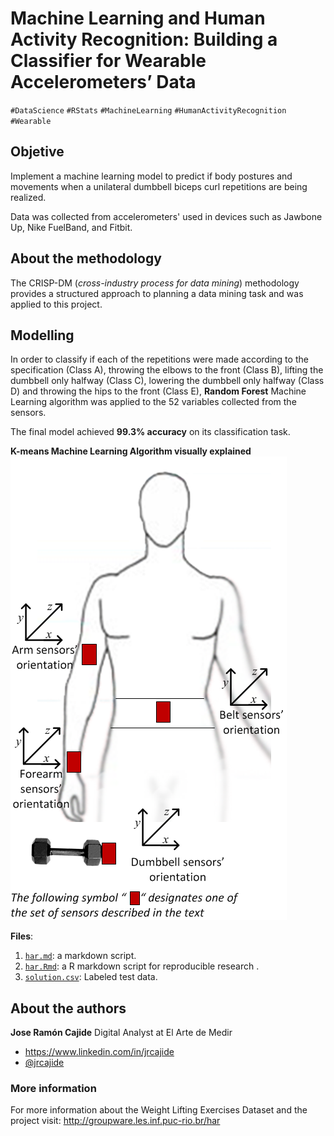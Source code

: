 
Machine Learning and Human Activity Recognition: Building a Classifier for Wearable Accelerometers’ Data
===================
`#DataScience` `#RStats`  `#MachineLearning` `#HumanActivityRecognition`  `#Wearable` 


## Objetive ##

Implement a machine learning model to predict if body postures and movements when a unilateral dumbbell biceps curl repetitions are being realized.

Data was collected from accelerometers' used in devices such as Jawbone Up, Nike FuelBand, and Fitbit.

## About the methodology ##
The CRISP-DM (*cross-industry process for data mining*) methodology provides a structured approach to planning a data mining task and was applied to this project.

## Modelling

In order to classify if each of the repetitions were made according to the specification (Class A), throwing the elbows to the front (Class B), lifting the dumbbell only halfway (Class C), lowering the dumbbell only halfway (Class D) and throwing the hips to the front (Class E), **Random Forest** Machine Learning algorithm was applied to the 52 variables collected from the sensors.

The final model achieved **99.3% accuracy** on its classification task.

**K-means Machine Learning Algorithm visually explained**
![Image from Weight Lifting Exercises Dataset](img/on-body-sensing-schema.png)

**Files**:

 1. [`har.md`](har.md): a markdown script.
 2.  [`har.Rmd`](har.Rmd): a R markdown script for reproducible research .
 3. [`solution.csv`](solution.csv): Labeled test data.


## About the authors

**Jose Ramón Cajide**
Digital Analyst at El Arte de Medir 

 - https://www.linkedin.com/in/jrcajide
 - [@jrcajide](https://twitter.com/jrcajide)


### More information
For more information about the Weight Lifting Exercises Dataset and the project visit: http://groupware.les.inf.puc-rio.br/har
